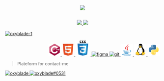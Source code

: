 <div style="margin: 15px;" align="center">
    <img src="https://readme-typing-svg.herokuapp.com?duration=3000&color=16EB27&center=true&vCenter=true&lines=developer+and+programmer;much+programming++code;minecraft+for+ever">
</div>

##
<!-- contribution --> 
<div align="center">
  <a href="https://github.com/oxyblade-1">
  <img height="180em" src="https://github-readme-stats.vercel.app/api?username=oxyblade-1&show_icons=true&locale=en&theme=dark"/>
  <img height="180em" src="https://github-readme-stats.vercel.app/api/top-langs?username=oxyblade-1&show_icons=true&locale=en&layout=compact&theme=dark"/>
</div>


<!-- Advanced -->
<br>
<img src="https://github-readme-streak-stats.herokuapp.com/?user=oxyblade-1&&theme=dark" alt="oxyblade-1" />

<div align="right">
    <p>
    <!-- C++ -->
        <a href="https://www.w3schools.com/cpp/" target="_blank" rel="noreferrer">
            <img src="https://raw.githubusercontent.com/devicons/devicon/master/icons/cplusplus/cplusplus-original.svg" alt="cplusplus" width="40" height="40"/>
        </a><!-- HTML5 -->
        <a href="https://www.linux.org/" target="_blank" rel="noreferrer">
            <img src="https://raw.githubusercontent.com/devicons/devicon/master/icons/html5/html5-original.svg" alt="html5" width="40" height="40"/>
        </a><!-- CSS3 -->
        <a href="https://www.w3schools.com/css/" target="_blank" rel="noreferrer">
            <img src="https://raw.githubusercontent.com/devicons/devicon/master/icons/css3/css3-original-wordmark.svg" alt="css3" width="50" height="50"/>
        </a><!-- FIGMA -->
        <a href="https://www.figma.com/" target="_blank" rel="noreferrer">
            <img src="https://www.vectorlogo.zone/logos/figma/figma-icon.svg" alt="figma" width="40" height="40"/>
        </a><!-- LINUX -->
        <a href="https://git-scm.com/" target="_blank" rel="noreferrer"> <img src="https://www.vectorlogo.zone/logos/git-scm/git-scm-icon.svg" alt="git" width="40"     height="40"/><!-- JAVA -->
        <a href="https://www.java.com" target="_blank" rel="noreferrer">
        <img src="https://raw.githubusercontent.com/devicons/devicon/master/icons/java/java-original.svg" alt="java" width="40" height="40"/>
        </a><!-- LINUX -->
        <a href="https://www.linux.org/" target="_blank" rel="noreferrer">
            <img src="https://raw.githubusercontent.com/devicons/devicon/master/icons/linux/linux-original.svg" alt="linux" width="40" height="40"/>
        </a><!-- PYTHON -->
        <a href="https://www.python.org" target="_blank" rel="noreferrer">
            <img src="https://raw.githubusercontent.com/devicons/devicon/master/icons/python/python-original.svg" alt="python" width="40" height="40"/>
        </a>
    </p>
</div>

<!-- for more -->
> Plateform for contact-me

<p>
    <a href="https://www.youtube.com/c/oxyblade" target="blank">
        <img src="https://raw.githubusercontent.com/rahuldkjain/github-profile-readme-generator/master/src/images/icons/Social/youtube.svg" alt="oxyblade" height="30"          width="40" />
    </a>
    <a href="https://discord.gg/oxyblade#0531" target="blank">
        <img src="https://raw.githubusercontent.com/rahuldkjain/github-profile-readme-generator/master/src/images/icons/Social/discord.svg" alt="oxyblade#0531"               height="30" width="40" />
    </a>
</p>


